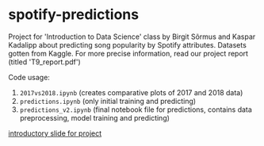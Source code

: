 # spotify-predictions

Project for 'Introduction to Data Science' class by Birgit Sõrmus and Kaspar Kadalipp about predicting song popularity by Spotify attributes. Datasets gotten from Kaggle.
For more precise information, read our project report (titled 'T9_report.pdf')

Code usage:
1. ```2017vs2018.ipynb``` (creates comparative plots of 2017 and 2018 data)
2. ```predictions.ipynb``` (only initial training and predicting)
3. ```predictions_v2.ipynb``` (final notebook file for predictions, contains data preprocessing, model training and predicting)

[introductory slide for project](https://docs.google.com/presentation/d/145wdNPf_fUy1c1X8d6j-NWe4V1Ost8YMLAjtdbGGOE0/edit#slide=id.g6afc60f5e1_62_0)
